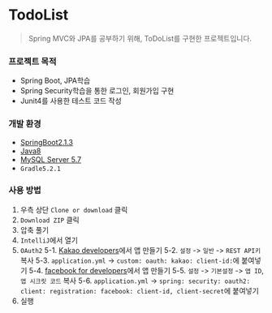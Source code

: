 # TodoList

> Spring MVC와 JPA를 공부하기 위해, ToDoList를 구현한 프로젝트입니다.

### 프로젝트 목적
- Spring Boot, JPA학습
- Spring Security학습을 통한 로그인, 회원가입 구현
- Junit4를 사용한 테스트 코드 작성

### 개발 환경
- [SpringBoot2.1.3](https://start.spring.io/)
- [Java8](https://www.oracle.com/technetwork/java/javase/downloads/jdk8-downloads-2133151.html)
- [MySQL Server 5.7](https://www.mysql.com/)
- `Gradle5.2.1`

### 사용 방법
1. 우측 상단 `Clone or download` 클릭
2. `Download ZIP` 클릭
3. 압축 풀기
4. `IntelliJ`에서 열기
5. `OAuth2`
  5-1. [Kakao developers](https://developers.kakao.com/)에서 앱 만들기
  5-2. `설정` -> `일반` -> `REST API키` 복사
  5-3. `application.yml` -> `custom: oauth: kakao: client-id:`에 붙여넣기
  5-4. [facebook for developers](https://developers.facebook.com/)에서 앱 만들기
  5-5. `설정` -> `기본설정` -> `앱 ID`, `앱 시크릿 코드` 복사
  5-6. `application.yml` -> `spring: security: oauth2: client: registration: facebook: client-id, client-secret`에 붙여넣기
6. 실행
